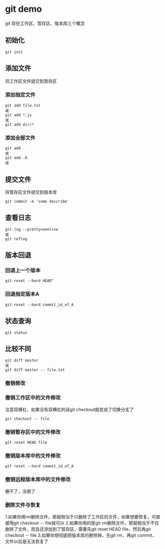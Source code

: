# git demo
git 存在工作区、暂存区、版本库三个概念

## 初始化
```git
git init
```

## 添加文件
将工作区文件提交到暂存区

### 添加指定文件
```git
git add file.txt
或
git add *.js
或
git add dir/*
```

### 添加全部文件
```git
git add .
或
git add -A
或
```

## 提交文件
将暂存区文件提交到版本库
```git
git commit -m 'some describe'
```

## 查看日志
```git
git log --pretty=oneline
或
git reflog
```

## 版本回退

### 回退上一个版本
```git
git reset --hard HEAD^
```
### 回退指定版本A
```git
git reset --hard commit_id_of_A
```

## 状态查询
```git
git status
```

## 比较不同
```git 
git diff master
或
git diff master -- file.txt
```

### 撤销修改

### 撤销工作区中的文件修改
注意双横杠，如果没有双横杠的话git checkout就变成了切换分支了
```git
git checkout -- file
```

### 撤销暂存区中的文件修改
```git
git reset HEAD file
```

### 撤销版本库中的文件修改
```git
git reset --hard commit_id_of_A
```

### 撤销远程版本库中的文件修改
撤不了，没救了

### 删除文件与恢复
1.如果你用rm删除文件，那就相当于只删除了工作区的文件，如果想要恢复，可直接用git checkout -- file就可以
2.如果你用的是git rm删除文件，那就相当于不仅删除了文件，而且还添加到了暂存区，需要先git reset HEAD file，然后再git checkout -- file
3.如果你想彻底把版本库的删除掉，先git rm，再git commit，文件以后是无法恢复了
